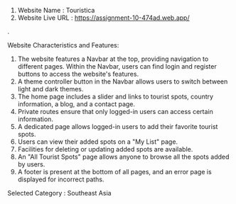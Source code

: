 1. Website Name : Touristica
2. Website Live URL : https://assignment-10-474ad.web.app/

.

Website Characteristics and Features:

1. The website features a Navbar at the top, providing navigation to different pages.
   Within the Navbar, users can find login and register buttons to access the website's features.
2. A theme controller button in the Navbar allows users to switch between light and dark themes.
3. The home page includes a slider and links to tourist spots, country information, a blog,    and a contact page.
4. Private routes ensure that only logged-in users can access certain information.
5. A dedicated page allows logged-in users to add their favorite tourist spots.
6. Users can view their added spots on a "My List" page.
7. Facilities for deleting or updating added spots are available.
8. An "All Tourist Spots" page allows anyone to browse all the spots added by users.
9. A footer is present at the bottom of all pages, and an error page is displayed for incorrect paths.

Selected Category :  Southeast Asia

